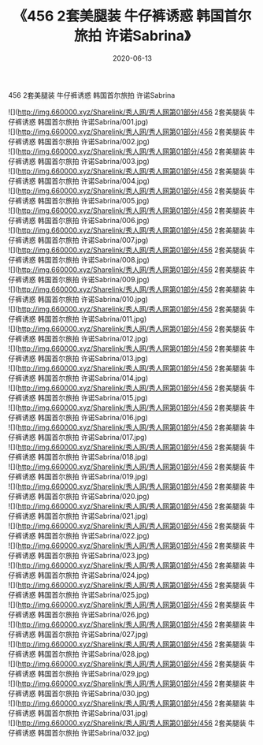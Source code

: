 ﻿---
layout: post
title:  《456 2套美腿装 牛仔裤诱惑 韩国首尔旅拍 许诺Sabrina》
date:   2020-06-13
img: http://img.660000.xyz/Sharelink/秀人网/秀人网第01部分/456 2套美腿装 牛仔裤诱惑 韩国首尔旅拍 许诺Sabrina/000.jpg
categories: [美女, 清纯, 唯美]
---

456 2套美腿装 牛仔裤诱惑 韩国首尔旅拍 许诺Sabrina

  ![](http://img.660000.xyz/Sharelink/秀人网/秀人网第01部分/456 2套美腿装 牛仔裤诱惑 韩国首尔旅拍 许诺Sabrina/001.jpg) <br> ![](http://img.660000.xyz/Sharelink/秀人网/秀人网第01部分/456 2套美腿装 牛仔裤诱惑 韩国首尔旅拍 许诺Sabrina/002.jpg) <br> ![](http://img.660000.xyz/Sharelink/秀人网/秀人网第01部分/456 2套美腿装 牛仔裤诱惑 韩国首尔旅拍 许诺Sabrina/003.jpg) <br> ![](http://img.660000.xyz/Sharelink/秀人网/秀人网第01部分/456 2套美腿装 牛仔裤诱惑 韩国首尔旅拍 许诺Sabrina/004.jpg) <br> ![](http://img.660000.xyz/Sharelink/秀人网/秀人网第01部分/456 2套美腿装 牛仔裤诱惑 韩国首尔旅拍 许诺Sabrina/005.jpg) <br> ![](http://img.660000.xyz/Sharelink/秀人网/秀人网第01部分/456 2套美腿装 牛仔裤诱惑 韩国首尔旅拍 许诺Sabrina/006.jpg) <br> ![](http://img.660000.xyz/Sharelink/秀人网/秀人网第01部分/456 2套美腿装 牛仔裤诱惑 韩国首尔旅拍 许诺Sabrina/007.jpg) <br> ![](http://img.660000.xyz/Sharelink/秀人网/秀人网第01部分/456 2套美腿装 牛仔裤诱惑 韩国首尔旅拍 许诺Sabrina/008.jpg) <br> ![](http://img.660000.xyz/Sharelink/秀人网/秀人网第01部分/456 2套美腿装 牛仔裤诱惑 韩国首尔旅拍 许诺Sabrina/009.jpg) <br> ![](http://img.660000.xyz/Sharelink/秀人网/秀人网第01部分/456 2套美腿装 牛仔裤诱惑 韩国首尔旅拍 许诺Sabrina/010.jpg) <br> ![](http://img.660000.xyz/Sharelink/秀人网/秀人网第01部分/456 2套美腿装 牛仔裤诱惑 韩国首尔旅拍 许诺Sabrina/011.jpg) <br> ![](http://img.660000.xyz/Sharelink/秀人网/秀人网第01部分/456 2套美腿装 牛仔裤诱惑 韩国首尔旅拍 许诺Sabrina/012.jpg) <br> ![](http://img.660000.xyz/Sharelink/秀人网/秀人网第01部分/456 2套美腿装 牛仔裤诱惑 韩国首尔旅拍 许诺Sabrina/013.jpg) <br> ![](http://img.660000.xyz/Sharelink/秀人网/秀人网第01部分/456 2套美腿装 牛仔裤诱惑 韩国首尔旅拍 许诺Sabrina/014.jpg) <br> ![](http://img.660000.xyz/Sharelink/秀人网/秀人网第01部分/456 2套美腿装 牛仔裤诱惑 韩国首尔旅拍 许诺Sabrina/015.jpg) <br> ![](http://img.660000.xyz/Sharelink/秀人网/秀人网第01部分/456 2套美腿装 牛仔裤诱惑 韩国首尔旅拍 许诺Sabrina/016.jpg) <br> ![](http://img.660000.xyz/Sharelink/秀人网/秀人网第01部分/456 2套美腿装 牛仔裤诱惑 韩国首尔旅拍 许诺Sabrina/017.jpg) <br> ![](http://img.660000.xyz/Sharelink/秀人网/秀人网第01部分/456 2套美腿装 牛仔裤诱惑 韩国首尔旅拍 许诺Sabrina/018.jpg) <br> ![](http://img.660000.xyz/Sharelink/秀人网/秀人网第01部分/456 2套美腿装 牛仔裤诱惑 韩国首尔旅拍 许诺Sabrina/019.jpg) <br> ![](http://img.660000.xyz/Sharelink/秀人网/秀人网第01部分/456 2套美腿装 牛仔裤诱惑 韩国首尔旅拍 许诺Sabrina/020.jpg) <br> ![](http://img.660000.xyz/Sharelink/秀人网/秀人网第01部分/456 2套美腿装 牛仔裤诱惑 韩国首尔旅拍 许诺Sabrina/021.jpg) <br> ![](http://img.660000.xyz/Sharelink/秀人网/秀人网第01部分/456 2套美腿装 牛仔裤诱惑 韩国首尔旅拍 许诺Sabrina/022.jpg) <br> ![](http://img.660000.xyz/Sharelink/秀人网/秀人网第01部分/456 2套美腿装 牛仔裤诱惑 韩国首尔旅拍 许诺Sabrina/023.jpg) <br> ![](http://img.660000.xyz/Sharelink/秀人网/秀人网第01部分/456 2套美腿装 牛仔裤诱惑 韩国首尔旅拍 许诺Sabrina/024.jpg) <br> ![](http://img.660000.xyz/Sharelink/秀人网/秀人网第01部分/456 2套美腿装 牛仔裤诱惑 韩国首尔旅拍 许诺Sabrina/025.jpg) <br> ![](http://img.660000.xyz/Sharelink/秀人网/秀人网第01部分/456 2套美腿装 牛仔裤诱惑 韩国首尔旅拍 许诺Sabrina/026.jpg) <br> ![](http://img.660000.xyz/Sharelink/秀人网/秀人网第01部分/456 2套美腿装 牛仔裤诱惑 韩国首尔旅拍 许诺Sabrina/027.jpg) <br> ![](http://img.660000.xyz/Sharelink/秀人网/秀人网第01部分/456 2套美腿装 牛仔裤诱惑 韩国首尔旅拍 许诺Sabrina/028.jpg) <br> ![](http://img.660000.xyz/Sharelink/秀人网/秀人网第01部分/456 2套美腿装 牛仔裤诱惑 韩国首尔旅拍 许诺Sabrina/029.jpg) <br> ![](http://img.660000.xyz/Sharelink/秀人网/秀人网第01部分/456 2套美腿装 牛仔裤诱惑 韩国首尔旅拍 许诺Sabrina/030.jpg) <br> ![](http://img.660000.xyz/Sharelink/秀人网/秀人网第01部分/456 2套美腿装 牛仔裤诱惑 韩国首尔旅拍 许诺Sabrina/031.jpg) <br> ![](http://img.660000.xyz/Sharelink/秀人网/秀人网第01部分/456 2套美腿装 牛仔裤诱惑 韩国首尔旅拍 许诺Sabrina/032.jpg) <br>